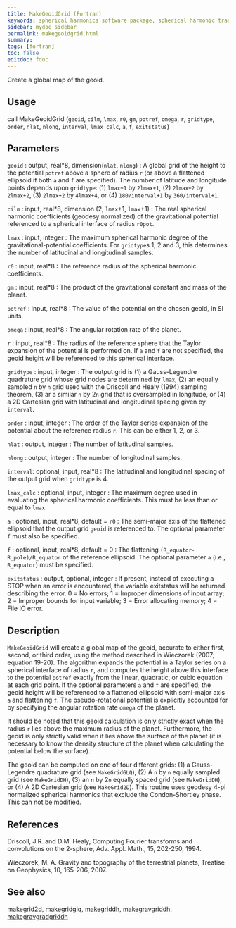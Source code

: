 ```yaml
---
title: MakeGeoidGrid (Fortran)
keywords: spherical harmonics software package, spherical harmonic transform, legendre functions, multitaper spectral analysis, fortran, Python, gravity, magnetic field
sidebar: mydoc_sidebar
permalink: makegeoidgrid.html
summary:
tags: [fortran]
toc: false
editdoc: fdoc
---
```


Create a global map of the geoid.

## Usage

call MakeGeoidGrid (`geoid`, `cilm`, `lmax`, `r0`, `gm`, `potref`, `omega`, `r`, `gridtype`, `order`, `nlat`, `nlong`, `interval`, `lmax_calc`, `a`, `f`, `exitstatus`)

## Parameters

`geoid` : output, real\*8, dimension(`nlat`, `nlong`)
:   A global grid of the height to the potential `potref` above a sphere of radius `r` (or above a flattened ellipsoid if both `a` and `f` are specified). The number of latitude and longitude points depends upon `gridtype`: (1) `lmax+1` by `2lmax+1`, (2) `2lmax+2` by `2lmax+2`, (3) `2lmax+2` by `4lmax+4`, or (4) `180/interval+1` by `360/interval+1`.

`cilm` : input, real\*8, dimension (2, `lmax`+1, `lmax`+1)
:   The real spherical harmonic coefficients (geodesy normalized) of the gravitational potential referenced to a spherical interface of radius `r0pot`.

`lmax` : input, integer
:   The maximum spherical harmonic degree of the gravitational-potential coefficients. For `gridtype`s 1, 2 and 3, this determines the number of latitudinal and longitudinal samples.

`r0` : input, real\*8
:   The reference radius of the spherical harmonic coefficients.

`gm` : input, real\*8
:   The product of the gravitational constant and mass of the planet.

`potref` : input, real\*8
:   The value of the potential on the chosen geoid, in SI units.

`omega` : input, real\*8
:   The angular rotation rate of the planet.

`r` : input, real\*8
:   The radius of the reference sphere that the Taylor expansion of the potential is performed on. If `a` and `f` are not specified, the geoid height will be referenced to this spherical interface.

`gridtype` : input, integer
:   The output grid is (1) a Gauss-Legendre quadrature grid whose grid nodes are determined by `lmax`, (2) an equally sampled `n` by `n` grid used with the Driscoll and Healy (1994) sampling theorem, (3) ar a similar `n` by 2`n` grid that is oversampled in longitude, or (4) a 2D Cartesian grid with latitudinal and longitudinal spacing given by `interval`.

`order` : input, integer
:   The order of the Taylor series expansion of the potential about the reference radius `r`. This can be either 1, 2, or 3.

`nlat` : output, integer
:   The number of latitudinal samples.

`nlong` : output, integer
:   The number of longitudinal samples.

`interval`: optional, input, real\*8
:   The latitudinal and longitudinal spacing of the output grid when `gridtype` is 4.

`lmax_calc` : optional, input, integer
:   The maximum degree used in evaluating the spherical harmonic coefficients. This must be less than or equal to `lmax`.

`a` : optional, input, real\*8, default = `r0`
:   The semi-major axis of the flattened ellipsoid that the output grid `geoid` is referenced to. The optional parameter `f` must also be specified.

`f` : optional, input, real\*8, default = 0
:   The flattening `(R_equator-R_pole)/R_equator` of the reference ellipsoid. The optional parameter `a` (i.e., `R_equator`) must be specified.

`exitstatus` : output, optional, integer
:   If present, instead of executing a STOP when an error is encountered, the variable exitstatus will be returned describing the error. 0 = No errors; 1 = Improper dimensions of input array; 2 = Improper bounds for input variable; 3 = Error allocating memory; 4 = File IO error.

## Description

`MakeGeoidGrid` will create a global map of the geoid, accurate to either first, second, or third order, using the method described in Wieczorek (2007; equation 19-20). The algorithm expands the potential in a Taylor series on a spherical interface of radius `r`, and computes the height above this interface to the potential `potref` exactly from the linear, quadratic, or cubic equation at each grid point. If the optional parameters `a` and `f` are specified, the geoid height will be referenced to a flattened ellipsoid with semi-major axis `a` and flattening `f`. The pseudo-rotational potential is explicitly accounted for by specifying the angular rotation rate `omega` of the planet.

It should be noted that this geoid calculation is only strictly exact when the radius `r` lies above the maximum radius of the planet. Furthermore, the geoid is only strictly valid when it lies above the surface of the planet (it is necessary to know the density structure of the planet when calculating the potential below the surface).

The geoid can be computed on one of four different grids: (1) a Gauss-Legendre quadrature grid (see `MakeGridGLQ`), (2) A `n` by `n` equally sampled grid (see `MakeGridDH`), (3) an `n` by 2`n` equally spaced grid (see `MakeGridDH`), or (4) A 2D Cartesian grid (see `MakeGrid2D`). This routine uses geodesy 4-pi normalized spherical harmonics that exclude the Condon-Shortley phase. This can not be modified.

## References

Driscoll, J.R. and D.M. Healy, Computing Fourier transforms and convolutions on the 2-sphere, Adv. Appl. Math., 15, 202-250, 1994.

Wieczorek, M. A. Gravity and topography of the terrestrial planets, Treatise on Geophysics, 10, 165-206, 2007.

## See also

[makegrid2d](makegrid2d.html), [makegridglq](makegridglq.html), [makegriddh](makegriddh.html), [makegravgriddh](makegravgriddh.html), [makegravgradgriddh](makegravgradgriddh.html)
